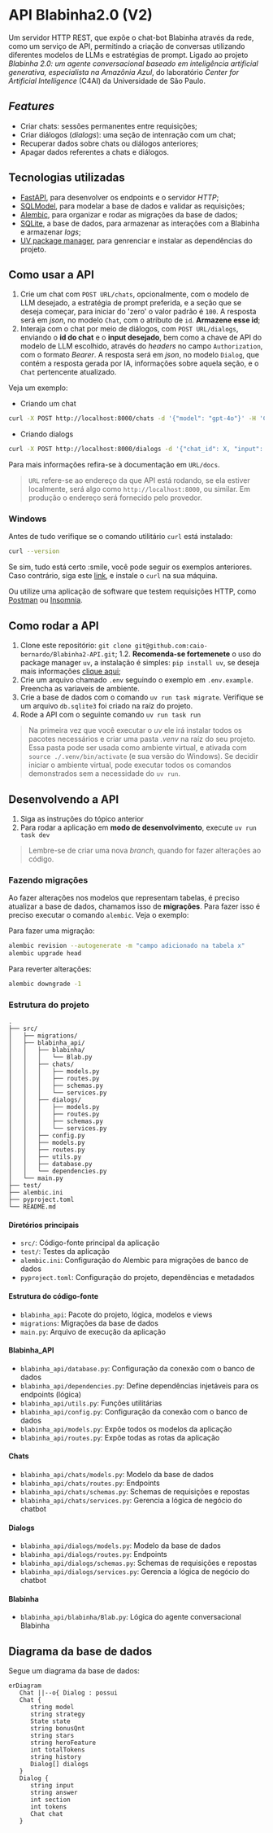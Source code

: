 # API Blabinha2.0 (V2)

Um servidor HTTP REST, que expõe o chat-bot Blabinha através da rede, como um serviço de API, permitindo a criação de conversas utilizando diferentes modelos de LLMs e estratégias de prompt. Ligado ao projeto _Blabinha 2.0: um agente conversacional baseado em inteligência artificial generativa, especialista na Amazônia Azul_, do laboratório _Center for Artificial Intelligence_ (C4AI) da Universidade de São Paulo.

## _Features_

- Criar chats: sessões permanentes entre requisições;
- Criar diálogos (_dialogs_): uma seção de intenração com um chat;
- Recuperar dados sobre chats ou diálogos anteriores;
- Apagar dados referentes a chats e diálogos.

## Tecnologias utilizadas

- [FastAPI](https://fastapi.tiangolo.com/), para desenvolver os endpoints e o servidor _HTTP_;
- [SQLModel](https://sqlmodel.tiangolo.com/), para modelar a base de dados e validar as requisições;
- [Alembic](https://alembic.sqlalchemy.org/en/latest/), para organizar e rodar as migrações da base de dados;
- [SQLite](https://sqlite.org/index.html), a base de dados, para armazenar as interações com a Blabinha e armazenar _logs_;
- [UV package manager](https://docs.astral.sh/uv/), para genrenciar e instalar as dependências do projeto.

## Como usar a API

1. Crie um chat com `POST URL/chats`, opcionalmente, com o modelo de LLM desejado, a estratégia de prompt preferida, e a seção que se deseja começar, para iniciar do 'zero' o valor padrão é `100`. A resposta será em _json_, no modelo `Chat`, com o atributo de `id`. **Armazene esse id**;
2. Interaja com o chat por meio de diálogos, com `POST URL/dialogs`, enviando o **id do chat** e o **input desejado**, bem como a chave de API do modelo de LLM escolhido, através do _headers_ no campo `Authorization`, com o formato _Bearer_. A resposta será em _json_, no modelo `Dialog`, que contém a resposta gerada por IA, informações sobre aquela seção, e o `Chat` pertencente atualizado.

Veja um exemplo:

- Criando um chat
```bash
curl -X POST http://localhost:8000/chats -d '{"model": "gpt-4o"}' -H 'Content-Type: application/json'
```
- Criando dialogs
```bash
curl -X POST http://localhost:8000/dialogs -d '{"chat_id": X, "input": "Oi"}' -H 'Content-Type: application/json' -H 'Authorization: Bearer XXXXXXXX'
```

Para mais informações refira-se à documentação em `URL/docs`.

> `URL` refere-se ao endereço da que API está rodando, se ela estiver localmente, será algo como `http://localhost:8000`, ou similar. Em produção o endereço será fornecido pelo provedor.

### Windows

Antes de tudo verifique se o comando utilitário `curl` está instalado:
```bash
curl --version
```
Se sim, tudo está certo :smile, você pode seguir os exemplos anteriores. Caso contrário, siga este [link](https://curl.se/windows/), e instale o `curl` na sua máquina.

Ou utilize uma aplicação de software que testem requisições HTTP, como [Postman](https://www.postman.com/downloads/) ou [Insomnia](https://insomnia.rest/download).

## Como rodar a API

1. Clone este repositório: `git clone git@github.com:caio-bernardo/Blabinha2-API.git`;
1.2. **Recomenda-se fortemenete** o uso do package manager `uv`, a instalação é simples: `pip install uv`, se deseja mais informações [clique aqui](https://docs.astral.sh/uv/);
2. Crie um arquivo chamado `.env` seguindo o exemplo em `.env.example`. Preencha as variaveis de ambiente.
3. Crie a base de dados com o comando `uv run task migrate`. Verifique se um arquivo `db.sqlite3` foi criado na raíz do projeto.
3. Rode a API com o seguinte comando `uv run task run`

> Na primeira vez que você executar o _uv_ ele irá instalar todos os pacotes necessários e criar uma pasta _.venv_ na raíz do seu projeto. Essa pasta pode ser usada como ambiente virtual, e ativada com `source ./.venv/bin/activate` (e sua versão do Windows). Se decidir iniciar o ambiente virtual, pode executar todos os comandos demonstrados sem a necessidade do `uv run`.

## Desenvolvendo a API

1. Siga as instruções do tópico anterior
1. Para rodar a aplicação em **modo de desenvolvimento**, execute `uv run task dev`

> Lembre-se de criar uma nova _branch_, quando for fazer alterações ao código.

### Fazendo migrações

Ao fazer alterações nos modelos que representam tabelas, é preciso atualizar a base de dados, chamamos isso de **migrações**.
Para fazer isso é preciso executar o comando `alembic`. Veja o exemplo:

Para fazer uma migração:
```bash
alembic revision --autogenerate -m "campo adicionado na tabela x"
alembic upgrade head
```

Para reverter alterações:
```bash
alembic downgrade -1
```
### Estrutura do projeto
```
.
├── src/
│   ├── migrations/
│   ├── blabinha_api/
│   │   ├── blabinha/
│   │   │   └── Blab.py
│   │   ├── chats/
│   │   │   ├── models.py
│   │   │   ├── routes.py
│   │   │   ├── schemas.py
│   │   │   └── services.py
│   │   ├── dialogs/
│   │   │   ├── models.py
│   │   │   ├── routes.py
│   │   │   ├── schemas.py
│   │   │   └── services.py
│   │   ├── config.py
│   │   ├── models.py
│   │   ├── routes.py
│   │   ├── utils.py
│   │   ├── database.py
│   │   └── dependencies.py
│   └── main.py
├── test/
├── alembic.ini
├── pyproject.toml
└── README.md
```

#### Diretórios principais
- `src/`: Código-fonte principal da aplicação
- `test/`: Testes da aplicação
- `alembic.ini`: Configuração do Alembic para migrações de banco de dados
- `pyproject.toml`: Configuração do projeto, dependências e metadados

#### Estrutura do código-fonte
- `blabinha_api`: Pacote do projeto, lógica, modelos e views
- `migrations`: Migrações da base de dados
- `main.py`: Arquivo de execução da aplicação

#### Blabinha_API
- `blabinha_api/database.py`: Configuração da conexão com o banco de dados
- `blabinha_api/dependencies.py`: Define dependências injetáveis para os endpoints (lógica)
- `blabinha_api/utils.py`: Funções utilitárias
- `blabinha_api/config.py`: Configuração da conexão com o banco de dados
- `blabinha_api/models.py`: Expõe todos os modelos da aplicação
- `blabinha_api/routes.py`: Expõe todas as rotas da aplicação

#### Chats
- `blabinha_api/chats/models.py`: Modelo da base de dados
- `blabinha_api/chats/routes.py`: Endpoints
- `blabinha_api/chats/schemas.py`: Schemas de requisições e repostas
- `blabinha_api/chats/services.py`: Gerencia a lógica de negócio do chatbot

#### Dialogs
- `blabinha_api/dialogs/models.py`: Modelo da base de dados
- `blabinha_api/dialogs/routes.py`: Endpoints
- `blabinha_api/dialogs/schemas.py`: Schemas de requisições e repostas
- `blabinha_api/dialogs/services.py`: Gerencia a lógica de negócio do chatbot

#### Blabinha
- `blabinha_api/blabinha/Blab.py`: Lógica do agente conversacional Blabinha

## Diagrama da base de dados

Segue um diagrama da base de dados:
```mermaid
erDiagram
   Chat ||--o{ Dialog : possui
   Chat {
      string model
      string strategy
      State state
      string bonusQnt
      string stars
      string heroFeature
      int totalTokens
      string history
      Dialog[] dialogs
   }
   Dialog {
      string input
      string answer
      int section
      int tokens
      Chat chat
   }
```
